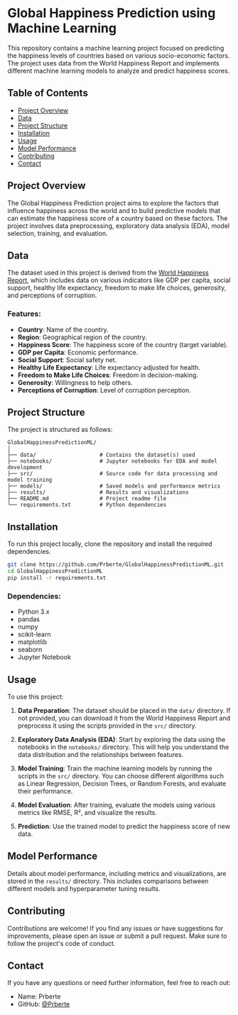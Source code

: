 # Global Happiness Prediction using Machine Learning

This repository contains a machine learning project focused on predicting the happiness levels of countries based on various socio-economic factors. The project uses data from the World Happiness Report and implements different machine learning models to analyze and predict happiness scores.

## Table of Contents
- [Project Overview](#project-overview)
- [Data](#data)
- [Project Structure](#project-structure)
- [Installation](#installation)
- [Usage](#usage)
- [Model Performance](#model-performance)
- [Contributing](#contributing)
- [Contact](#contact)

## Project Overview

The Global Happiness Prediction project aims to explore the factors that influence happiness across the world and to build predictive models that can estimate the happiness score of a country based on these factors. The project involves data preprocessing, exploratory data analysis (EDA), model selection, training, and evaluation.

## Data

The dataset used in this project is derived from the [World Happiness Report](https://worldhappiness.report/), which includes data on various indicators like GDP per capita, social support, healthy life expectancy, freedom to make life choices, generosity, and perceptions of corruption.

### Features:
- **Country**: Name of the country.
- **Region**: Geographical region of the country.
- **Happiness Score**: The happiness score of the country (target variable).
- **GDP per Capita**: Economic performance.
- **Social Support**: Social safety net.
- **Healthy Life Expectancy**: Life expectancy adjusted for health.
- **Freedom to Make Life Choices**: Freedom in decision-making.
- **Generosity**: Willingness to help others.
- **Perceptions of Corruption**: Level of corruption perception.

## Project Structure

The project is structured as follows:

```
GlobalHappinessPredictionML/
│
├── data/                    # Contains the dataset(s) used
├── notebooks/               # Jupyter notebooks for EDA and model development
├── src/                     # Source code for data processing and model training
├── models/                  # Saved models and performance metrics
├── results/                 # Results and visualizations
├── README.md                # Project readme file
└── requirements.txt         # Python dependencies
```

## Installation

To run this project locally, clone the repository and install the required dependencies.

```bash
git clone https://github.com/Prberte/GlobalHappinessPredictionML.git
cd GlobalHappinessPredictionML
pip install -r requirements.txt
```

### Dependencies:
- Python 3.x
- pandas
- numpy
- scikit-learn
- matplotlib
- seaborn
- Jupyter Notebook

## Usage

To use this project:

1. **Data Preparation**: The dataset should be placed in the `data/` directory. If not provided, you can download it from the World Happiness Report and preprocess it using the scripts provided in the `src/` directory.

2. **Exploratory Data Analysis (EDA)**: Start by exploring the data using the notebooks in the `notebooks/` directory. This will help you understand the data distribution and the relationships between features.

3. **Model Training**: Train the machine learning models by running the scripts in the `src/` directory. You can choose different algorithms such as Linear Regression, Decision Trees, or Random Forests, and evaluate their performance.

4. **Model Evaluation**: After training, evaluate the models using various metrics like RMSE, R², and visualize the results.

5. **Prediction**: Use the trained model to predict the happiness score of new data.

## Model Performance

Details about model performance, including metrics and visualizations, are stored in the `results/` directory. This includes comparisons between different models and hyperparameter tuning results.

## Contributing

Contributions are welcome! If you find any issues or have suggestions for improvements, please open an issue or submit a pull request. Make sure to follow the project's code of conduct.

## Contact

If you have any questions or need further information, feel free to reach out:

- Name: Prberte
- GitHub: [@Prberte](https://github.com/Prberte)
